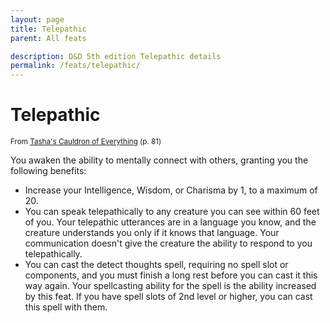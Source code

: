 ```yaml
---
layout: page
title: Telepathic
parent: All feats

description: D&D 5th edition Telepathic details
permalink: /feats/telepathic/
---
```


# Telepathic

<small>From <a target="_blank" href="https://dnd.wizards.com/products/tabletop-games/rpg-products/tashas-cauldron-everything">Tasha's Cauldron of Everything</a> (p. 81)</small>


You awaken the ability to mentally connect with others, granting you the following benefits:
- Increase your Intelligence, Wisdom, or Charisma by 1, to a maximum of 20.
- You can speak telepathically to any creature you can see within 60 feet of you. Your telepathic utterances are in a language you know, and the creature understands you only if it knows that language. Your communication doesn't give the creature the ability to respond to you telepathically.
- You can cast the detect thoughts spell, requiring no spell slot or components, and you must finish a long rest before you can cast it this way again. Your spellcasting ability for the spell is the ability increased by this feat. If you have spell slots of 2nd level or higher, you can cast this spell with them.